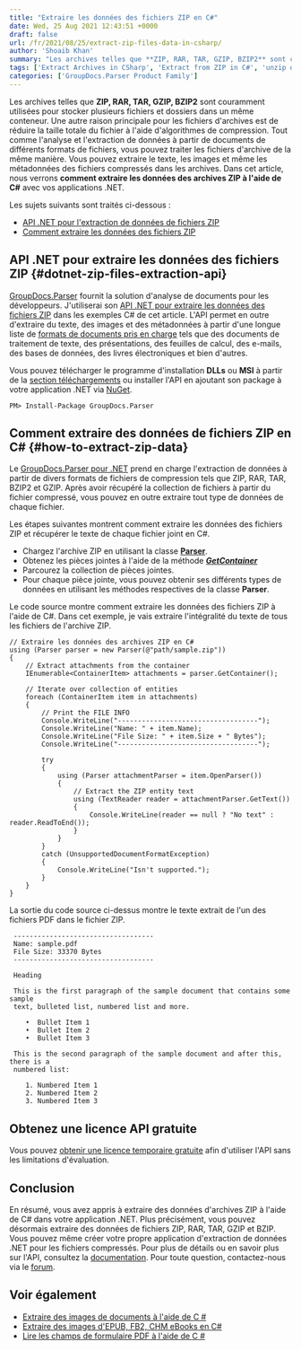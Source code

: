 ```yaml
---
title: "Extraire les données des fichiers ZIP en C#"
date: Wed, 25 Aug 2021 12:43:51 +0000
draft: false
url: /fr/2021/08/25/extract-zip-files-data-in-csharp/
author: 'Shoaib Khan'
summary: "Les archives telles que **ZIP, RAR, TAR, GZIP, BZIP2** sont couramment utilisées pour stocker plusieurs fichiers et dossiers dans un même conteneur. Une autre raison principale pour les fichiers d'archives est de réduire la taille totale du fichier à l'aide d'algorithmes de compression. Tout comme l'analyse et l'extraction de données à partir de documents de différents formats de fichiers, vous pouvez traiter les fichiers d'archive de la même manière. Vous pouvez extraire le texte, les images et même les métadonnées des fichiers compressés dans les archives. Dans cet article, nous verrons **comment extraire les données des archives ZIP à l'aide de C#** avec vos applications .NET."
tags: ['Extract Archives in CSharp', 'Extract from ZIP in C#', 'unzip data in C#']
categories: ['GroupDocs.Parser Product Family']
---
```


Les archives telles que **ZIP, RAR, TAR, GZIP, BZIP2** sont couramment utilisées pour stocker plusieurs fichiers et dossiers dans un même conteneur. Une autre raison principale pour les fichiers d'archives est de réduire la taille totale du fichier à l'aide d'algorithmes de compression. Tout comme l'analyse et l'extraction de données à partir de documents de différents formats de fichiers, vous pouvez traiter les fichiers d'archive de la même manière. Vous pouvez extraire le texte, les images et même les métadonnées des fichiers compressés dans les archives. Dans cet article, nous verrons **comment extraire les données des archives ZIP à l'aide de C#** avec vos applications .NET.

Les sujets suivants sont traités ci-dessous :

* [API .NET pour l'extraction de données de fichiers ZIP][1]
* [Comment extraire les données des fichiers ZIP][2]

## API .NET pour extraire les données des fichiers ZIP {#dotnet-zip-files-extraction-api}

[GroupDocs.Parser][3] fournit la solution d'analyse de documents pour les développeurs. J'utiliserai son [API .NET pour extraire les données des fichiers ZIP][4] dans les exemples C# de cet article. L'API permet en outre d'extraire du texte, des images et des métadonnées à partir d'une longue liste de [formats de documents pris en charge][5] tels que des documents de traitement de texte, des présentations, des feuilles de calcul, des e-mails, des bases de données, des livres électroniques et bien d'autres.

Vous pouvez télécharger le programme d'installation **DLLs** ou **MSI** à partir de la [section téléchargements][6] ou installer l'API en ajoutant son package à votre application .NET via [NuGet][7].

```
PM> Install-Package GroupDocs.Parser
```

## Comment extraire des données de fichiers ZIP en C# {#how-to-extract-zip-data}

Le [GroupDocs.Parser pour .NET][8] prend en charge l'extraction de données à partir de divers formats de fichiers de compression tels que ZIP, RAR, TAR, BZIP2 et GZIP. Après avoir récupéré la collection de fichiers à partir du fichier compressé, vous pouvez en outre extraire tout type de données de chaque fichier.

Les étapes suivantes montrent comment extraire les données des fichiers ZIP et récupérer le texte de chaque fichier joint en C#.

* Chargez l'archive ZIP en utilisant la classe **[Parser][9]**.
* Obtenez les pièces jointes à l'aide de la méthode **_[GetContainer][10]_**
* Parcourez la collection de pièces jointes.
* Pour chaque pièce jointe, vous pouvez obtenir ses différents types de données en utilisant les méthodes respectives de la classe **Parser**.

Le code source montre comment extraire les données des fichiers ZIP à l'aide de C#. Dans cet exemple, je vais extraire l'intégralité du texte de tous les fichiers de l'archive ZIP.

```
// Extraire les données des archives ZIP en C#
using (Parser parser = new Parser(@"path/sample.zip"))
{
    // Extract attachments from the container
    IEnumerable<ContainerItem> attachments = parser.GetContainer();

    // Iterate over collection of entities
    foreach (ContainerItem item in attachments)
    {
        // Print the FILE INFO
        Console.WriteLine("-----------------------------------");
        Console.WriteLine("Name: " + item.Name);
        Console.WriteLine("File Size: " + item.Size + " Bytes");
        Console.WriteLine("-----------------------------------");

        try
        {
            using (Parser attachmentParser = item.OpenParser())
            {
                // Extract the ZIP entity text
                using (TextReader reader = attachmentParser.GetText())
                {
                    Console.WriteLine(reader == null ? "No text" : reader.ReadToEnd());
                }
            }
        }
        catch (UnsupportedDocumentFormatException)
        {
            Console.WriteLine("Isn't supported.");
        }
    }
}
```

La sortie du code source ci-dessus montre le texte extrait de l'un des fichiers PDF dans le fichier ZIP.

```
 -----------------------------------
 Name: sample.pdf
 File Size: 33370 Bytes
 -----------------------------------

 Heading

 This is the first paragraph of the sample document that contains some sample
 text, bulleted list, numbered list and more.

    •  Bullet Item 1
    •  Bullet Item 2
    •  Bullet Item 3
 
 This is the second paragraph of the sample document and after this, there is a
 numbered list: 

    1. Numbered Item 1
    2. Numbered Item 2
    3. Numbered Item 3 
```

## Obtenez une licence API gratuite

Vous pouvez [obtenir une licence temporaire gratuite][11] afin d'utiliser l'API sans les limitations d'évaluation.

## Conclusion

En résumé, vous avez appris à extraire des données d'archives ZIP à l'aide de C# dans votre application .NET. Plus précisément, vous pouvez désormais extraire des données de fichiers ZIP, RAR, TAR, GZIP et BZIP. Vous pouvez même créer votre propre application d'extraction de données .NET pour les fichiers compressés. Pour plus de détails ou en savoir plus sur l'API, consultez la [documentation][12]. Pour toute question, contactez-nous via le [forum][13].

## Voir également

* [Extraire des images de documents à l'aide de C #][14]
* [Extraire des images d'EPUB, FB2, CHM eBooks en C#][15]
* [Lire les champs de formulaire PDF à l'aide de C #][16]







[1]: #dotnet-zip-files-extraction-api
[2]: #how-to-extract-zip-data
[3]: https://products.groupdocs.com/parser/
[4]: https://products.groupdocs.com/parser/net/
[5]: https://docs.groupdocs.com/parser/net/supported-document-formats/
[6]: https://downloads.groupdocs.com/parser
[7]: https://www.nuget.org/packages/groupdocs.parser
[8]: https://products.groupdocs.com/parser/net/
[9]: https://apireference.groupdocs.com/parser/net/groupdocs.parser/parser
[10]: https://apireference.groupdocs.com/parser/net/groupdocs.parser/parser/methods/getcontainer
[11]: https://purchase.groupdocs.com/temporary-license
[12]: https://docs.groupdocs.com/parser/
[13]: https://forum.groupdocs.com/
[14]: https://blog.groupdocs.com/2020/10/28/extract-images-from-pdf-word-excel-ppt-using-csharp/
[15]: https://blog.groupdocs.com/2021/02/26/extract-images-from-ebooks-in-csharp/
[16]: https://blog.groupdocs.com/2020/12/23/parse-and-extract-data-from-pdf-forms-in-csharp/


